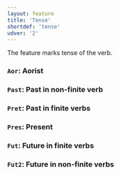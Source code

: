```yaml
---
layout: feature
title: 'Tense'
shortdef: 'tense'
udver: '2'
---
```


The feature marks tense of the verb.

### <a name="Aor">`Aor`</a>: Aorist

### <a name="Past">`Past`</a>: Past in non-finite verb

### <a name="Pret">`Pret`</a>: Past in finite verbs

### <a name="Pres">`Pres`</a>: Present

### <a name="Fut">`Fut`</a>: Future in finite verbs

### <a name="Fut2">`Fut2`</a>: Future in non-finite verbs